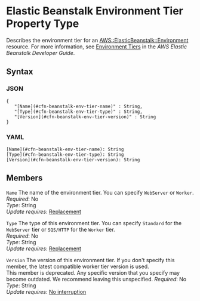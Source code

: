 # Elastic Beanstalk Environment Tier Property Type<a name="aws-properties-beanstalk-environment-tier"></a>

Describes the environment tier for an [AWS::ElasticBeanstalk::Environment](aws-properties-beanstalk-environment.md) resource\. For more information, see [Environment Tiers](https://docs.aws.amazon.com/elasticbeanstalk/latest/dg/using-features-managing-env-tiers.html) in the *AWS Elastic Beanstalk Developer Guide*\.

## Syntax<a name="w4ab1c21c14e1042b5"></a>

### JSON<a name="aws-properties-beanstalk-environment-tier-syntax.json"></a>

```
{
   "[Name](#cfn-beanstalk-env-tier-name)" : String,
   "[Type](#cfn-beanstalk-env-tier-type)" : String,
   "[Version](#cfn-beanstalk-env-tier-version)" : String
}
```

### YAML<a name="aws-properties-beanstalk-environment-tier-syntax.yaml"></a>

```
[Name](#cfn-beanstalk-env-tier-name): String
[Type](#cfn-beanstalk-env-tier-type): String
[Version](#cfn-beanstalk-env-tier-version): String
```

## Members<a name="w4ab1c21c14e1042b7"></a>

`Name`  <a name="cfn-beanstalk-env-tier-name"></a>
The name of the environment tier\. You can specify `WebServer` or `Worker`\.  
*Required*: No  
*Type*: String  
*Update requires*: [Replacement](using-cfn-updating-stacks-update-behaviors.md#update-replacement)

`Type`  <a name="cfn-beanstalk-env-tier-type"></a>
The type of this environment tier\. You can specify `Standard` for the `WebServer` tier or `SQS/HTTP` for the `Worker` tier\.  
*Required*: No  
*Type*: String  
*Update requires*: [Replacement](using-cfn-updating-stacks-update-behaviors.md#update-replacement)

`Version`  <a name="cfn-beanstalk-env-tier-version"></a>
The version of this environment tier\. If you don't specify this member, the latest compatible worker tier version is used\.  
This member is deprecated\. Any specific version that you specify may become outdated\. We recommend leaving this unspecified\.
*Required*: No  
*Type*: String  
*Update requires*: [No interruption](using-cfn-updating-stacks-update-behaviors.md#update-no-interrupt)
